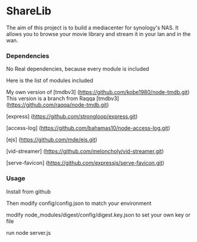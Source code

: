 # ShareLib

The aim of this project is to build a mediacenter for synology's NAS.
It allows you to browse your movie library and stream it in your lan and in the wan.

### Dependencies

No Real dependencies, because every module is included

Here is the list of modules included

My own version of [tmdbv3] (https://github.com/kobe1980/node-tmdb.git)
This version is a branch from Raqqa [tmdbv3] (https://github.com/raqqa/node-tmdb.git)

[express] (https://github.com/strongloop/express.git)

[access-log] (https://github.com/bahamas10/node-access-log.git)

[ejs] (https://github.com/mde/ejs.git)

[vid-streamer] (https://github.com/meloncholy/vid-streamer.git)

[serve-favicon] (https://github.com/expressjs/serve-favicon.git)

### Usage

Install from github

Then modify config/config.json to match your environment

modify node_modules/digest/config/digest.key.json to set your own key or file

run node server.js


